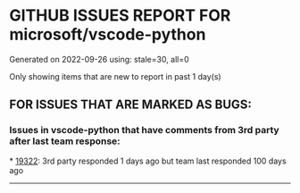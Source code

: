 
# GITHUB ISSUES REPORT FOR microsoft/vscode-python


Generated on 2022-09-26 using: stale=30, all=0


Only showing items that are new to report in past 1 day(s)


## FOR ISSUES THAT ARE MARKED AS BUGS:


### Issues in vscode-python that have comments from 3rd party after last team response:


\* [19322](https://github.com/microsoft/vscode-python/issues/19322 "Default to `--capture=no` when debugging pytest"): 3rd party responded 1 days ago but team last responded 100 days ago

---
